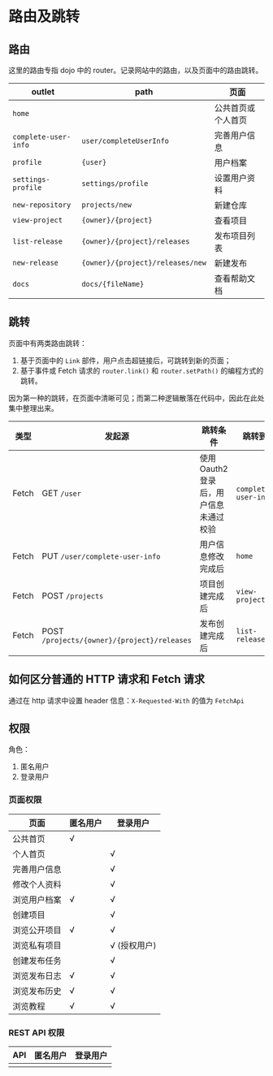 # 路由及跳转

## 路由

这里的路由专指 dojo 中的 router。记录网站中的路由，以及页面中的路由跳转。

| outlet               | path                             | 页面               |
| -------------------- | -------------------------------- | ------------------ |
| `home`               |                                  | 公共首页或个人首页 |
| `complete-user-info` | `user/completeUserInfo`          | 完善用户信息       |
| `profile`            | `{user}`                         | 用户档案           |
| `settings-profile`   | `settings/profile`               | 设置用户资料       |
| `new-repository`     | `projects/new`                   | 新建仓库           |
| `view-project`       | `{owner}/{project}`              | 查看项目           |
| `list-release`       | `{owner}/{project}/releases`     | 发布项目列表       |
| `new-release`        | `{owner}/{project}/releases/new` | 新建发布           |
| `docs`               | `docs/{fileName}`                | 查看帮助文档       |

## 跳转

页面中有两类路由跳转：

1. 基于页面中的 `Link` 部件，用户点击超链接后，可跳转到新的页面；
2. 基于事件或 Fetch 请求的 `router.link()` 和 `router.setPath()` 的编程方式的跳转。

因为第一种的跳转，在页面中清晰可见；而第二种逻辑散落在代码中，因此在此处集中整理出来。

| 类型  | 发起源                                      | 跳转条件                               | 跳转到               |
| ----- | ------------------------------------------- | -------------------------------------- | -------------------- |
| Fetch | GET `/user`                                 | 使用 Oauth2 登录后，用户信息未通过校验 | `complete-user-info` |
| Fetch | PUT `/user/complete-user-info`              | 用户信息修改完成后                     | `home`               |
| Fetch | POST `/projects`                            | 项目创建完成后                         | `view-project`       |
| Fetch | POST `/projects/{owner}/{project}/releases` | 发布创建完成后                         | `list-release`       |

## 如何区分普通的 HTTP 请求和 Fetch 请求

通过在 http 请求中设置 header 信息：`X-Requested-With` 的值为 `FetchApi`

## 权限

角色：

1. 匿名用户
2. 登录用户

### 页面权限

| 页面         | 匿名用户 | 登录用户     |
| ------------ | -------- | ------------ |
| 公共首页     | √        |              |
| 个人首页     |          | √            |
| 完善用户信息 |          | √            |
| 修改个人资料 |          | √            |
| 浏览用户档案 | √        | √            |
| 创建项目     |          | √            |
| 浏览公开项目 | √        | √            |
| 浏览私有项目 |          | √ (授权用户) |
| 创建发布任务 |          | √            |
| 浏览发布日志 | √        | √            |
| 浏览发布历史 | √        | √            |
| 浏览教程     | √        | √            |

### REST API 权限

| API | 匿名用户 | 登录用户 |
| --- | -------- | -------- |
|     |          |          |
